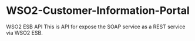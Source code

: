 # WSO2-Customer-Information-Portal
WSO2 ESB API 
This is API for expose the SOAP service as a REST service via WSO2 ESB.

